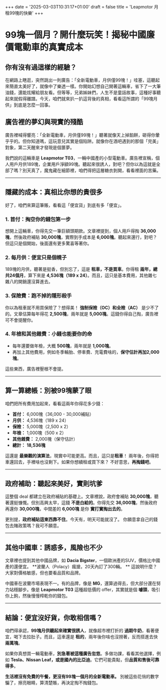 +++
date = '2025-03-03T10:31:17+01:00'
draft = false
title = 'Leapmotor 月租99塊的快樂'
+++

# 99塊一個月？開什麼玩笑！揭秘中國廉價電動車的真實成本

## 你有沒有過這樣的經驗？
在網路上瞎逛，突然跳出一則廣告：「全新電動車，月供僅99塊！」哇塞，這聽起來簡直太美好了，就像中了樂透一樣。你開始幻想自己開著這輛車，省下了一大筆油錢，還能炫耀給朋友看。但等等，兄弟姊妹們，人生不是童話故事，這種好事聽起來就假得離譜。今天，咱們就來扒一扒這背後的真相，看看這所謂的「99塊月供」到底是怎麼一回事。

## 廣告裡的夢幻與現實的殘酷
廣告裡喊得響亮：「全新電動車，月供僅99塊！」聽著就像天上掉餡餅，砸得你暈乎乎的。但你知道嗎，這玩意兒其實是個陷阱。就像你在酒吧遇到的那個「完美」對象，第二天醒來才發現是個噩夢。

我們說的這輛車是 **Leapmotor T03**，一輛中國產的小型電動車。廣告裡宣稱，個人用戶月供189塊，企業用戶淨額99塊。聽起來很誘人，對吧？但你以為這就是全部了嗎？別天真了，魔鬼藏在細節裡，咱們得把這層糖衣剝開，看看裡面的苦藥。

---

## 隱藏的成本：真相比你想的貴很多
好了，咱們來算這筆賬，看看這「便宜貨」到底有多「便宜」。

### 1. **首付：掏空你的錢包第一步**
想開上這輛車，你得先交一筆巨額頭期款。文章裡提到，個人用戶得掏 **36,000塊**，然後政府補貼 **30,000塊**，實際到手成本是 **6,000塊**。聽起來還行，對吧？但這只是個開始，後面還有更多驚喜等著你。

### 2. **每月供：便宜只是個幌子**
189塊的月供，聽著是挺香，但別忘了，這是 **租車，不是買車**。你得租 **兩年，總共24個月**，算下來是 **4,536塊（189 x 24）**。而且，這只是基本費用，其他雜七雜八的開銷還沒算進去。

### 3. **保險費：跑不掉的隱形殺手**
你以為租車就不用買保險了？想得美！ **強制保險（OC）和全險（AC）** 是少不了的。文章估算每年得花 **2,500塊**，兩年就是 **5,000塊**。這錢你得自己掏，廣告裡可不會提醒你。

### 4. **年檢和其他雜費：小錢也能要你的命**
- 每年還要做年檢，大概 **500塊**，兩年就是 **1,000塊**。
- 再加上其他費用，例如冬季輪胎、停車費、充電費啥的，**保守估計再加2,000塊**。

這些東西，廣告裡壓根不會提。

---

## 算一算總帳：別被99塊蒙了眼
咱們把所有費用加起來，看看這兩年你得花多少錢：

- **首付：** 6,000塊（36,000 - 30,000補貼）
- **月供：** 4,536塊（189 x 24）
- **保險：** 5,000塊（2,500 x 2）
- **年檢：** 1,000塊（500 x 2）
- **其他雜費：** 2,000塊（保守估計）
- **總計：** **18,536塊**

這還是 **最樂觀的演算法**，現實中可能更高。而且，這只是**租車**！ 兩年後，你得把車還回去，手裡啥也沒剩下。如果你想續租或買下來？ 不好意思，**再掏錢吧**。 

---

## 政府補助：聽起來美好，實則坑爹
這整個 deal 都建立在政府補貼的基礎上。文章裡說，政府會補貼 **30,000塊**，聽著還挺慷慨。但別高興太早，這錢 **不是白給的**。你得先交 **36,000塊**，然後政府再還你 **30,000塊**，中間差的 **6,000塊** 是你 **實打實掏出去的**。

更別提，**政府補貼這東西靠不住**。今天有，明天可能就沒了。 你願意拿自己的錢包去賭政策嗎？我可不願意。

---

## 其他中國車：誘惑多，風險也不少
文章裡也提到其他中國品牌，如 **Dacia Bigster**，一個歐洲產的SUV，價格比中國產的還便宜。 **波蘭人（Polacy）瘋搶，20天內訂了300輛。 ** 這說明什麼？大家對價格敏感，但也要看品質和品牌。

中國車在波蘭市場表現不一。有的品牌，像是 **MG**，還算過得去，但大部分還在努力站穩腳步。像是 **Leapmotor T03** 這種超低價的 offer，其實就是個 **噱頭**，吸引你上鉤，然後慢慢榨乾你的錢包。

---

## 結論：便宜沒好貨，你敢相信嗎？
咱們得承認，**99塊月供聽起來確實很誘人**，就像超市裡打折的 **過期牛奶**，看著便宜，喝下去拉肚子。而且，這車還是 **租的**，兩年後你啥也沒撈著，反而搭進去快 **兩萬塊**。

如果你真想買一輛電動車，**別急著被這種廣告忽悠**。多做功課，看看其他選擇，例如 **Tesla、Nissan Leaf，或是國內的比亞迪**。它們可能貴點，但**品質和售後可靠得多**。

**生活裡沒有免費的午餐，更沒有99塊一個月的全新電動車。**
別被這些花俏的數字騙了，擦亮眼睛，算清楚賬，再決定掏不掏錢包。

